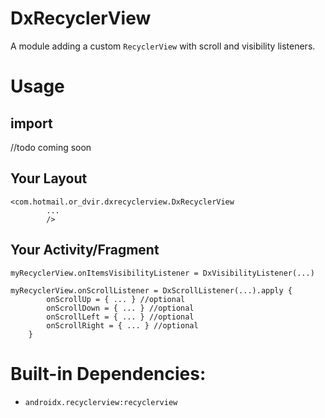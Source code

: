 # DxRecyclerView
A module adding a custom `RecyclerView` with scroll and visibility listeners.

# Usage

## import
//todo coming soon

## Your Layout
```
<com.hotmail.or_dvir.dxrecyclerview.DxRecyclerView
        ... 
        />
```

## Your Activity/Fragment

```
myRecyclerView.onItemsVisibilityListener = DxVisibilityListener(...)

myRecyclerView.onScrollListener = DxScrollListener(...).apply {
        onScrollUp = { ... } //optional
        onScrollDown = { ... } //optional
        onScrollLeft = { ... } //optional
        onScrollRight = { ... } //optional
    }
```

# Built-in Dependencies:
* `androidx.recyclerview:recyclerview`
